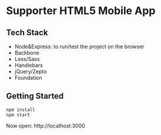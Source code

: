 # Supporter HTML5 Mobile App #

## Tech Stack ##

* Node&Express: to run/test the project on the browser
* Backbone
* Less/Sass
* Handlebars
* jQuery/Zepto
* Foundation

## Getting Started ##

```
npm install
npm start
```
Now open: http://localhost:3000

